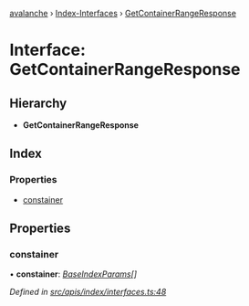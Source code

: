 [avalanche](../README.md) › [Index-Interfaces](../modules/index_interfaces.md) › [GetContainerRangeResponse](index_interfaces.getcontainerrangeresponse.md)

# Interface: GetContainerRangeResponse

## Hierarchy

* **GetContainerRangeResponse**

## Index

### Properties

* [constainer](index_interfaces.getcontainerrangeresponse.md#constainer)

## Properties

###  constainer

• **constainer**: *[BaseIndexParams](index_interfaces.baseindexparams.md)[]*

*Defined in [src/apis/index/interfaces.ts:48](https://github.com/ava-labs/avalanchejs/blob/8033096/src/apis/index/interfaces.ts#L48)*
